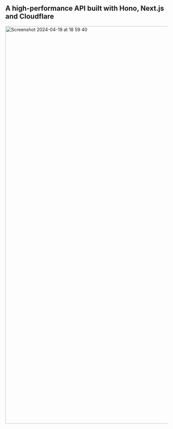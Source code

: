 
## A high-performance API built with Hono, Next.js and Cloudflare
<img width="1238" alt="Screenshot 2024-04-19 at 18 59 40" src="https://github.com/ShubhamKakad3/flashSearch/assets/140693676/eaa4c2d9-993d-4142-a702-35c15968c354">
